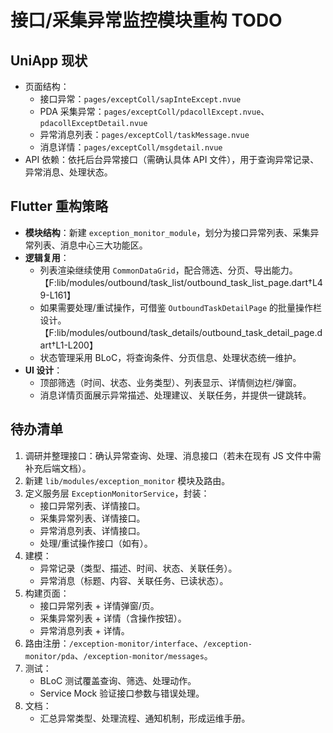 # 接口/采集异常监控模块重构 TODO

## UniApp 现状
- 页面结构：
  - 接口异常：`pages/exceptColl/sapInteExcept.nvue`
  - PDA 采集异常：`pages/exceptColl/pdacollExcept.nvue`、`pdacollExceptDetail.nvue`
  - 异常消息列表：`pages/exceptColl/taskMessage.nvue`
  - 消息详情：`pages/exceptColl/msgdetail.nvue`
- API 依赖：依托后台异常接口（需确认具体 API 文件），用于查询异常记录、异常消息、处理状态。

## Flutter 重构策略
- **模块结构**：新建 `exception_monitor_module`，划分为接口异常列表、采集异常列表、消息中心三大功能区。
- **逻辑复用**：
  - 列表渲染继续使用 `CommonDataGrid`，配合筛选、分页、导出能力。【F:lib/modules/outbound/task_list/outbound_task_list_page.dart†L49-L161】
  - 如果需要处理/重试操作，可借鉴 `OutboundTaskDetailPage` 的批量操作栏设计。【F:lib/modules/outbound/task_details/outbound_task_detail_page.dart†L1-L200】
  - 状态管理采用 BLoC，将查询条件、分页信息、处理状态统一维护。
- **UI 设计**：
  - 顶部筛选（时间、状态、业务类型）、列表显示、详情侧边栏/弹窗。
  - 消息详情页面展示异常描述、处理建议、关联任务，并提供一键跳转。

## 待办清单
1. 调研并整理接口：确认异常查询、处理、消息接口（若未在现有 JS 文件中需补充后端文档）。
2. 新建 `lib/modules/exception_monitor` 模块及路由。
3. 定义服务层 `ExceptionMonitorService`，封装：
   - 接口异常列表、详情接口。
   - 采集异常列表、详情接口。
   - 异常消息列表、详情接口。
   - 处理/重试操作接口（如有）。
4. 建模：
   - 异常记录（类型、描述、时间、状态、关联任务）。
   - 异常消息（标题、内容、关联任务、已读状态）。
5. 构建页面：
   - 接口异常列表 + 详情弹窗/页。
   - 采集异常列表 + 详情（含操作按钮）。
   - 异常消息列表 + 详情。
6. 路由注册：`/exception-monitor/interface`、`/exception-monitor/pda`、`/exception-monitor/messages`。
7. 测试：
   - BLoC 测试覆盖查询、筛选、处理动作。
   - Service Mock 验证接口参数与错误处理。
8. 文档：
   - 汇总异常类型、处理流程、通知机制，形成运维手册。
